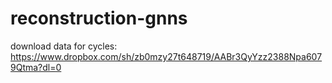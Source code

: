 # reconstruction-gnns

download data for cycles: https://www.dropbox.com/sh/zb0mzy27t648719/AABr3QyYzz2388Npa6079Qtma?dl=0
